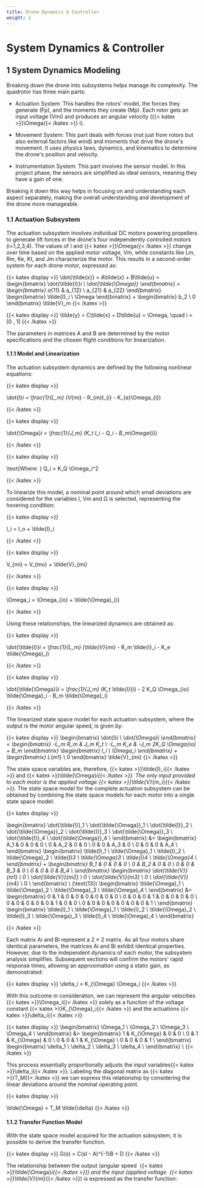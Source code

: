 ```yaml
---
title: Drone Dynamics & Controller
weight: 2
---
```


# System Dynamics & Controller 

## 1 System Dynamics Modeling 

Breaking down the drone into subsystems helps manage its complexity. The quadrotor has three main parts:

- Actuation System: This handles the rotors' model, the forces they generate (Fp), and the moments they create (Mp). Each rotor gets an input voltage (Vmi) and produces an angular velocity ({{< katex >}}\Omega{{< /katex >}} i).

- Movement System: This part deals with forces (not just from rotors but also external factors like wind) and moments that drive the drone's movement. It uses physics laws, dynamics, and kinematics to determine the drone's position and velocity.

- Instrumentation System: This part involves the sensor model. In this project phase, the sensors are simplified as ideal sensors, meaning they have a gain of one.

Breaking it down this way helps in focusing on and understanding each aspect separately, making the overall understanding and development of the drone more manageable.

### 1.1 Actuation Subsystem

The actuation subsystem involves individual DC motors powering propellers to generate lift forces in the drone's four independently controlled motors (i=1,2,3,4). The values of I and {{< katex >}}\Omega{{< /katex >}} change over time based on the applied motor voltage, Vm, while constants like Lm, Rm, Ke, Kt, and Jm characterize the motor. This results in a second-order system for each drone motor, expressed as:

{{< katex display >}}
\dot{\tilde{x}} = A\tilde{x} + B\tilde{u} = \begin{bmatrix} \dot{\tilde{I}}_i \\ \dot{\tilde{\Omega}} \end{bmatrix} = \begin{bmatrix} a_{11} & a_{12} \\ a_{21} & a_{22} \end{bmatrix} \begin{bmatrix} \tilde{I}_i \\ \Omega \end{bmatrix} + \begin{bmatrix} b_2 \\ 0 \end{bmatrix} \tilde{V}_m
{{< /katex >}}

{{< katex display >}}
\tilde{y} = C\tilde{x} + D\tilde{u} = \Omega, \quad i = [0 \, 1]
{{< /katex >}}

The parameters in matrices A and B are determined by the motor specifications and the chosen flight conditions for linearization.


#### 1.1.1 Model and Linearization

The actuation subsystem dynamics are defined by the following nonlinear equations:

{{< katex display >}}

\dot{I}_i = \frac{1}{L_m} (V_{mi} - R_{m}I_{i} - K_{e}\Omega_{i})

{{< /katex >}}  

{{< katex display >}}

\dot{\Omega}_i = \frac{1}{J_m} (K_t I_i - Q_i - B_m\Omega_{i})

{{< /katex >}}  

{{< katex display >}}

\text{Where:    } Q_i = K_Q \Omega_i^2

{{< /katex >}}  

To linearize this model, a nominal point around which small deviations are considered for the variables I, Vm and Ω is selected, representing the hovering condition:


{{< katex display >}}

I_i = I_o + \tilde{I}_i

{{< /katex >}}  

{{< katex display >}}

V_{mi} = V_{mo} + \tilde{V}_{mi}

{{< /katex >}}  

{{< katex display >}}

\Omega_i = \Omega_{io} + \tilde{\Omega}_{i}

{{< /katex >}}  

Using these relationships, the linearized dynamics are obtained as:

{{< katex display >}}

\dot{\tilde{I}}_i = \frac{1}{L_m} (\tilde{V}_{mi} - R_m \tilde{I}_i - K_e \tilde{\Omega}_i)

{{< /katex >}}  

{{< katex display >}}

\dot{\tilde{\Omega}}_i = \frac{1}{J_m} (K_t \tilde{I}_{i} - 2 K_Q \Omega_{io} \tilde{\Omega}_i - B_m \tilde{\Omega}_i)

{{< /katex >}}  

The linearized state space model for each actuation subsystem, where the output is the motor angular speed, is given by:


{{< katex display >}}
\begin{bmatrix}
\dot{I}_i \\
\dot{\Omega}_i
\end{bmatrix} = \begin{bmatrix}
-L_m R_m & J_m K_t \\
-L_m K_e & -J_m 2K_Q \Omega_{io} + B_m
\end{bmatrix} \begin{bmatrix}
I_i \\
\Omega_i
\end{bmatrix} + \begin{bmatrix}
L_{m1} \\
0
\end{bmatrix} \tilde{V}_{mi}
{{< /katex >}}  

The state space variables are, therefore, {{< katex >}}\tilde{I}_i{{< /katex >}} and {{< katex >}}\tilde{\Omega}_i{{< /katex >}}. The only input provided to each motor is the applied voltage {{< katex >}}\tilde{V}_{m_i}{{< /katex >}}. The state space model for the complete actuation subsystem can be obtained by combining the state space models for each motor into a single state space model:

{{< katex display >}}

\begin{bmatrix}
\dot{\tilde{I}}_1 \\
\dot{\tilde{\Omega}}_1 \\
\dot{\tilde{I}}_2 \\
\dot{\tilde{\Omega}}_2 \\
\dot{\tilde{I}}_3 \\
\dot{\tilde{\Omega}}_3 \\
\dot{\tilde{I}}_4 \\
\dot{\tilde{\Omega}}_4 \\
\end{bmatrix}
&= 
\begin{bmatrix}
A_1 & 0 & 0 & 0 \\
0 & A_2 & 0 & 0 \\
0 & 0 & A_3 & 0 \\
0 & 0 & 0 & A_4 \\
\end{bmatrix}
\begin{bmatrix}
\tilde{I}_1 \\
\tilde{\Omega}_1 \\
\tilde{I}_2 \\
\tilde{\Omega}_2 \\
\tilde{I}_3 \\
\tilde{\Omega}_3 \\
\tilde{I}_4 \\
\tilde{\Omega}_4 \\
\end{bmatrix}
+
\begin{bmatrix}
B_1 & 0 & 0 & 0 \\
0 & B_2 & 0 & 0 \\
0 & 0 & B_3 & 0 \\
0 & 0 & 0 & B_4 \\
\end{bmatrix}
\begin{bmatrix}
\dot{\tilde{V}}_{m1} \\
0 \\
\dot{\tilde{V}}_{m2} \\
0 \\
\dot{\tilde{V}}_{m3} \\
0 \\
\dot{\tilde{V}}_{m4} \\
0 \\
\end{bmatrix} \\
(\text{13})
\begin{bmatrix}
\tilde{\Omega}_1 \\
\tilde{\Omega}_2 \\
\tilde{\Omega}_3 \\
\tilde{\Omega}_4 \\
\end{bmatrix}
&= 
\begin{bmatrix}
0 & 1 & 0 & 0 & 0 & 0 & 0 & 0 \\
0 & 0 & 0 & 1 & 0 & 0 & 0 & 0 \\
0 & 0 & 0 & 0 & 0 & 1 & 0 & 0 \\
0 & 0 & 0 & 0 & 0 & 0 & 0 & 1 \\
\end{bmatrix}
\begin{bmatrix}
\tilde{I}_1 \\
\tilde{\Omega}_1 \\
\tilde{I}_2 \\
\tilde{\Omega}_2 \\
\tilde{I}_3 \\
\tilde{\Omega}_3 \\
\tilde{I}_4 \\
\tilde{\Omega}_4 \\
\end{bmatrix}

{{< /katex >}}  

Each matrix Ai and Bi represent a 2 × 2 matrix. As all four motors share identical parameters, the matrices Ai and Bi exhibit identical properties. However, due to the independent dynamics of each motor, the subsystem analysis simplifies. Subsequent sections will confirm the motors' rapid response times, allowing an approximation using a static gain, as demonstrated:

{{< katex display >}}
\delta_i = K_{\Omega} \Omega_i
{{< /katex >}}  

With this outcome in consideration, we can represent the angular velocities {{< katex >}}\Omega_i{{< /katex >}} solely as a function of the voltage constant {{< katex >}}K_{\Omega}_i{{< /katex >}} and the actuations {{< katex >}}\delta_i{{< /katex >}}

{{< katex display >}}
\begin{bmatrix}
\Omega_1 \\
\Omega_2 \\
\Omega_3 \\
\Omega_4 \\
\end{bmatrix}
&=
\begin{bmatrix}
1 & K_{\Omega} & 0 & 0 \\
0 & 1 & K_{\Omega} & 0 \\
0 & 0 & 1 & K_{\Omega} \\
0 & 0 & 0 & 1 \\
\end{bmatrix}
\begin{bmatrix}
\delta_1 \\
\delta_2 \\
\delta_3 \\
\delta_4 \\
\end{bmatrix} \\
{{< /katex >}}  


This process essentially proportionally adjusts the input variables​ {{< katex >}}\delta_i{{< /katex >}}. Labeling the diagonal matrix as {{< katex >}}T_M{{< /katex >}} we can express this relationship by considering the linear deviations around the nominal operating point.


{{< katex display >}}

\tilde{\Omega} = T_M \tilde{\delta}
{{< /katex >}}  

#### 1.1.2 Transfer Function Model

With the state space model acquired for the actuation subsystem, it is possible to derive the transfer function.

{{< katex display >}}
G(s) = C(sI - A)^{-1}B + D
{{< /katex >}}  

The relationship between the output (angular speed ​ {{< katex >}}\tilde{\Omega}_i{{< /katex >}}) and the input (applied voltage ​ {{< katex >}}\tilde{V}_{mi}{{< /katex >}}) is expressed as the transfer function:
